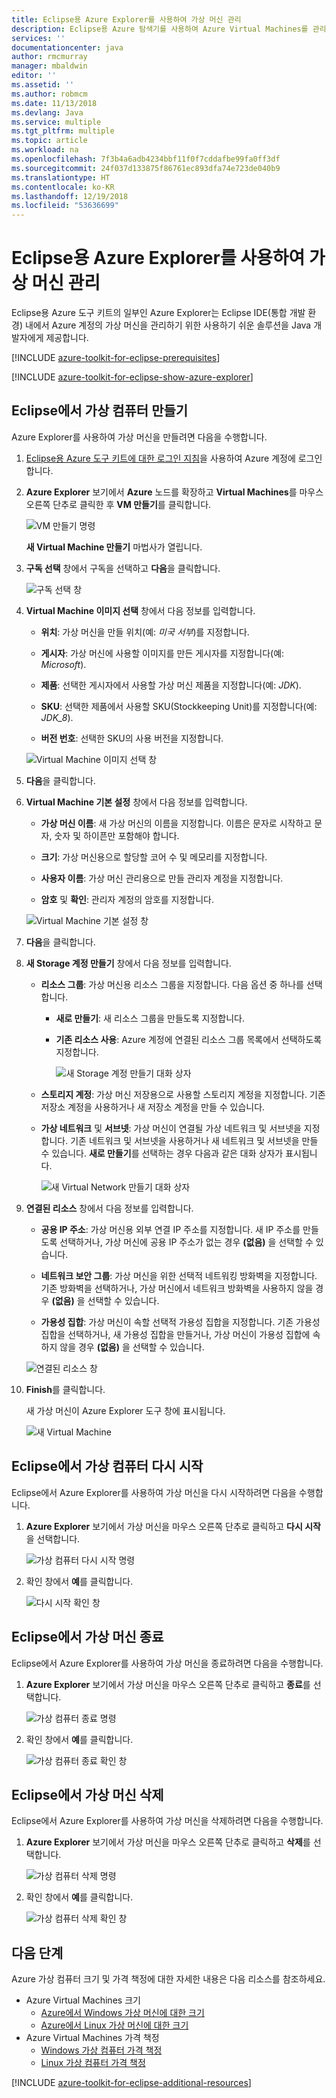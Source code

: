 ```yaml
---
title: Eclipse용 Azure Explorer를 사용하여 가상 머신 관리
description: Eclipse용 Azure 탐색기를 사용하여 Azure Virtual Machines를 관리하는 방법을 알아봅니다.
services: ''
documentationcenter: java
author: rmcmurray
manager: mbaldwin
editor: ''
ms.assetid: ''
ms.author: robmcm
ms.date: 11/13/2018
ms.devlang: Java
ms.service: multiple
ms.tgt_pltfrm: multiple
ms.topic: article
ms.workload: na
ms.openlocfilehash: 7f3b4a6adb4234bbf11f0f7cddafbe99fa0ff3df
ms.sourcegitcommit: 24f037d133875f86761ec893dfa74e723de040b9
ms.translationtype: HT
ms.contentlocale: ko-KR
ms.lasthandoff: 12/19/2018
ms.locfileid: "53636699"
---
```

# <a name="manage-virtual-machines-by-using-the-azure-explorer-for-eclipse"></a>Eclipse용 Azure Explorer를 사용하여 가상 머신 관리

Eclipse용 Azure 도구 키트의 일부인 Azure Explorer는 Eclipse IDE(통합 개발 환경) 내에서 Azure 계정의 가상 머신을 관리하기 위한 사용하기 쉬운 솔루션을 Java 개발자에게 제공합니다.

[!INCLUDE [azure-toolkit-for-eclipse-prerequisites](../includes/azure-toolkit-for-eclipse-prerequisites.md)]

[!INCLUDE [azure-toolkit-for-eclipse-show-azure-explorer](../includes/azure-toolkit-for-eclipse-show-azure-explorer.md)]

## <a name="create-a-virtual-machine-in-eclipse"></a>Eclipse에서 가상 컴퓨터 만들기

Azure Explorer를 사용하여 가상 머신을 만들려면 다음을 수행합니다.

1. [Eclipse용 Azure 도구 키트에 대한 로그인 지침](https://docs.microsoft.com/java/azure/eclipse/azure-toolkit-for-eclipse-sign-in-instructions)을 사용하여 Azure 계정에 로그인합니다.

2. **Azure Explorer** 보기에서 **Azure** 노드를 확장하고 **Virtual Machines**를 마우스 오른쪽 단추로 클릭한 후 **VM 만들기**를 클릭합니다.

   ![VM 만들기 명령][CR01]  

   **새 Virtual Machine 만들기** 마법사가 열립니다.

3. **구독 선택** 창에서 구독을 선택하고 **다음**을 클릭합니다.

   ![구독 선택 창][CR02]

4. **Virtual Machine 이미지 선택** 창에서 다음 정보를 입력합니다.

   * **위치**: 가상 머신을 만들 위치(예: *미국 서부*)를 지정합니다.

   * **게시자**: 가상 머신에 사용할 이미지를 만든 게시자를 지정합니다(예: *Microsoft*).

   * **제품**: 선택한 게시자에서 사용할 가상 머신 제품을 지정합니다(예: *JDK*).

   * **SKU**: 선택한 제품에서 사용할 SKU(Stockkeeping Unit)를 지정합니다(예: *JDK_8*).

   * **버전 번호**: 선택한 SKU의 사용 버전을 지정합니다.

   ![Virtual Machine 이미지 선택 창][CR03]

5. **다음**을 클릭합니다.

6. **Virtual Machine 기본 설정** 창에서 다음 정보를 입력합니다.

   * **가상 머신 이름**: 새 가상 머신의 이름을 지정합니다. 이름은 문자로 시작하고 문자, 숫자 및 하이픈만 포함해야 합니다.

   * **크기**: 가상 머신용으로 할당할 코어 수 및 메모리를 지정합니다.

   * **사용자 이름**: 가상 머신 관리용으로 만들 관리자 계정을 지정합니다.

   * **암호** 및 **확인**: 관리자 계정의 암호를 지정합니다.

   ![Virtual Machine 기본 설정 창][CR04]

7. **다음**을 클릭합니다.

8. **새 Storage 계정 만들기** 창에서 다음 정보를 입력합니다.

   * **리소스 그룹**: 가상 머신용 리소스 그룹을 지정합니다. 다음 옵션 중 하나를 선택합니다.
     * **새로 만들기**: 새 리소스 그룹을 만들도록 지정합니다.
     * **기존 리소스 사용**: Azure 계정에 연결된 리소스 그룹 목록에서 선택하도록 지정합니다.

       ![새 Storage 계정 만들기 대화 상자][CR05]

   * **스토리지 계정**: 가상 머신 저장용으로 사용할 스토리지 계정을 지정합니다. 기존 저장소 계정을 사용하거나 새 저장소 계정을 만들 수 있습니다.

   * **가상 네트워크** 및 **서브넷**: 가상 머신이 연결될 가상 네트워크 및 서브넷을 지정합니다. 기존 네트워크 및 서브넷을 사용하거나 새 네트워크 및 서브넷을 만들 수 있습니다. **새로 만들기**를 선택하는 경우 다음과 같은 대화 상자가 표시됩니다.

      ![새 Virtual Network 만들기 대화 상자][CR06]

9. **연결된 리소스** 창에서 다음 정보를 입력합니다.

   * **공용 IP 주소**: 가상 머신용 외부 연결 IP 주소를 지정합니다. 새 IP 주소를 만들도록 선택하거나, 가상 머신에 공용 IP 주소가 없는 경우 **(없음)** 을 선택할 수 있습니다.

   * **네트워크 보안 그룹**: 가상 머신을 위한 선택적 네트워킹 방화벽을 지정합니다. 기존 방화벽을 선택하거나, 가상 머신에서 네트워크 방화벽을 사용하지 않을 경우 **(없음)** 을 선택할 수 있습니다.

   * **가용성 집합**: 가상 머신이 속할 선택적 가용성 집합을 지정합니다. 기존 가용성 집합을 선택하거나, 새 가용성 집합을 만들거나, 가상 머신이 가용성 집합에 속하지 않을 경우 **(없음)** 을 선택할 수 있습니다.

   ![연결된 리소스 창][CR07]

10. **Finish**를 클릭합니다.  

    새 가상 머신이 Azure Explorer 도구 창에 표시됩니다.

    ![새 Virtual Machine][CR08]

## <a name="restart-a-virtual-machine-in-eclipse"></a>Eclipse에서 가상 컴퓨터 다시 시작

Eclipse에서 Azure Explorer를 사용하여 가상 머신을 다시 시작하려면 다음을 수행합니다.

1. **Azure Explorer** 보기에서 가상 머신을 마우스 오른쪽 단추로 클릭하고 **다시 시작**을 선택합니다.

   ![가상 컴퓨터 다시 시작 명령][RE01]

1. 확인 창에서 **예**를 클릭합니다.

   ![다시 시작 확인 창][RE02]

## <a name="shut-down-a-virtual-machine-in-eclipse"></a>Eclipse에서 가상 머신 종료

Eclipse에서 Azure Explorer를 사용하여 가상 머신을 종료하려면 다음을 수행합니다.

1. **Azure Explorer** 보기에서 가상 머신을 마우스 오른쪽 단추로 클릭하고 **종료**를 선택합니다.

   ![가상 컴퓨터 종료 명령][SH01]

1. 확인 창에서 **예**를 클릭합니다.

   ![가상 컴퓨터 종료 확인 창][SH02]

## <a name="delete-a-virtual-machine-in-eclipse"></a>Eclipse에서 가상 머신 삭제

Eclipse에서 Azure Explorer를 사용하여 가상 머신을 삭제하려면 다음을 수행합니다.

1. **Azure Explorer** 보기에서 가상 머신을 마우스 오른쪽 단추로 클릭하고 **삭제**를 선택합니다.

   ![가상 컴퓨터 삭제 명령][DE01]

1. 확인 창에서 **예**를 클릭합니다.

   ![가상 컴퓨터 삭제 확인 창][DE02]

## <a name="next-steps"></a>다음 단계

Azure 가상 컴퓨터 크기 및 가격 책정에 대한 자세한 내용은 다음 리소스를 참조하세요.

* Azure Virtual Machines 크기
  * [Azure에서 Windows 가상 머신에 대한 크기]
  * [Azure에서 Linux 가상 머신에 대한 크기]
* Azure Virtual Machines 가격 책정
  * [Windows 가상 컴퓨터 가격 책정]
  * [Linux 가상 컴퓨터 가격 책정]

[!INCLUDE [azure-toolkit-for-eclipse-additional-resources](../includes/azure-toolkit-for-eclipse-additional-resources.md)]

<!-- URL List -->

[Azure에서 Windows 가상 머신에 대한 크기]: /azure/virtual-machines/virtual-machines-windows-sizes
[Azure에서 Linux 가상 머신에 대한 크기]: /azure/virtual-machines/virtual-machines-linux-sizes
[Windows 가상 컴퓨터 가격 책정]: https://azure.microsoft.com/pricing/details/virtual-machines/windows/
[Linux 가상 컴퓨터 가격 책정]: https://azure.microsoft.com/pricing/details/virtual-machines/linux/

<!-- IMG List -->

[RE01]: media/azure-toolkit-for-eclipse-managing-virtual-machines-using-azure-explorer/RE01.png
[RE02]: media/azure-toolkit-for-eclipse-managing-virtual-machines-using-azure-explorer/RE02.png

[SH01]: media/azure-toolkit-for-eclipse-managing-virtual-machines-using-azure-explorer/SH01.png
[SH02]: media/azure-toolkit-for-eclipse-managing-virtual-machines-using-azure-explorer/SH02.png

[DE01]: media/azure-toolkit-for-eclipse-managing-virtual-machines-using-azure-explorer/DE01.png
[DE02]: media/azure-toolkit-for-eclipse-managing-virtual-machines-using-azure-explorer/DE02.png

[CR01]: media/azure-toolkit-for-eclipse-managing-virtual-machines-using-azure-explorer/CR01.png
[CR02]: media/azure-toolkit-for-eclipse-managing-virtual-machines-using-azure-explorer/CR02.png
[CR03]: media/azure-toolkit-for-eclipse-managing-virtual-machines-using-azure-explorer/CR03.png
[CR04]: media/azure-toolkit-for-eclipse-managing-virtual-machines-using-azure-explorer/CR04.png
[CR05]: media/azure-toolkit-for-eclipse-managing-virtual-machines-using-azure-explorer/CR05.png
[CR06]: media/azure-toolkit-for-eclipse-managing-virtual-machines-using-azure-explorer/CR06.png
[CR07]: media/azure-toolkit-for-eclipse-managing-virtual-machines-using-azure-explorer/CR07.png
[CR08]: media/azure-toolkit-for-eclipse-managing-virtual-machines-using-azure-explorer/CR08.png
